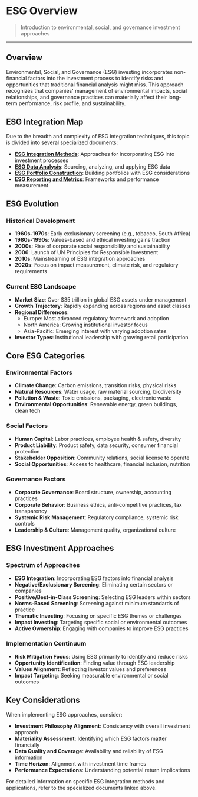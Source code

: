 # ESG Overview

> Introduction to environmental, social, and governance investment approaches

---

## Overview

Environmental, Social, and Governance (ESG) investing incorporates non-financial factors into the investment process to identify risks and opportunities that traditional financial analysis might miss. This approach recognizes that companies' management of environmental impacts, social relationships, and governance practices can materially affect their long-term performance, risk profile, and sustainability.

## ESG Integration Map

Due to the breadth and complexity of ESG integration techniques, this topic is divided into several specialized documents:

* **[ESG Integration Methods](./esg-integration-methods.md)**: Approaches for incorporating ESG into investment processes
* **[ESG Data Analysis](./esg-data-analysis.md)**: Sourcing, analyzing, and applying ESG data
* **[ESG Portfolio Construction](./esg-portfolio-construction.md)**: Building portfolios with ESG considerations
* **[ESG Reporting and Metrics](./esg-reporting-metrics.md)**: Frameworks and performance measurement

## ESG Evolution

### Historical Development

* **1960s-1970s**: Early exclusionary screening (e.g., tobacco, South Africa)
* **1980s-1990s**: Values-based and ethical investing gains traction
* **2000s**: Rise of corporate social responsibility and sustainability
* **2006**: Launch of UN Principles for Responsible Investment
* **2010s**: Mainstreaming of ESG integration approaches
* **2020s**: Focus on impact measurement, climate risk, and regulatory requirements

### Current ESG Landscape

* **Market Size**: Over $35 trillion in global ESG assets under management
* **Growth Trajectory**: Rapidly expanding across regions and asset classes
* **Regional Differences**:
  * Europe: Most advanced regulatory framework and adoption
  * North America: Growing institutional investor focus
  * Asia-Pacific: Emerging interest with varying adoption rates
* **Investor Types**: Institutional leadership with growing retail participation

## Core ESG Categories

### Environmental Factors

* **Climate Change**: Carbon emissions, transition risks, physical risks
* **Natural Resources**: Water usage, raw material sourcing, biodiversity
* **Pollution & Waste**: Toxic emissions, packaging, electronic waste
* **Environmental Opportunities**: Renewable energy, green buildings, clean tech

### Social Factors

* **Human Capital**: Labor practices, employee health & safety, diversity
* **Product Liability**: Product safety, data security, consumer financial protection
* **Stakeholder Opposition**: Community relations, social license to operate
* **Social Opportunities**: Access to healthcare, financial inclusion, nutrition

### Governance Factors

* **Corporate Governance**: Board structure, ownership, accounting practices
* **Corporate Behavior**: Business ethics, anti-competitive practices, tax transparency
* **Systemic Risk Management**: Regulatory compliance, systemic risk controls
* **Leadership & Culture**: Management quality, organizational culture

## ESG Investment Approaches

### Spectrum of Approaches

* **ESG Integration**: Incorporating ESG factors into financial analysis
* **Negative/Exclusionary Screening**: Eliminating certain sectors or companies
* **Positive/Best-in-Class Screening**: Selecting ESG leaders within sectors
* **Norms-Based Screening**: Screening against minimum standards of practice
* **Thematic Investing**: Focusing on specific ESG themes or challenges
* **Impact Investing**: Targeting specific social or environmental outcomes
* **Active Ownership**: Engaging with companies to improve ESG practices

### Implementation Continuum

* **Risk Mitigation Focus**: Using ESG primarily to identify and reduce risks
* **Opportunity Identification**: Finding value through ESG leadership
* **Values Alignment**: Reflecting investor values and preferences
* **Impact Targeting**: Seeking measurable environmental or social outcomes

## Key Considerations

When implementing ESG approaches, consider:

* **Investment Philosophy Alignment**: Consistency with overall investment approach
* **Materiality Assessment**: Identifying which ESG factors matter financially
* **Data Quality and Coverage**: Availability and reliability of ESG information
* **Time Horizon**: Alignment with investment time frames
* **Performance Expectations**: Understanding potential return implications

For detailed information on specific ESG integration methods and applications, refer to the specialized documents linked above.